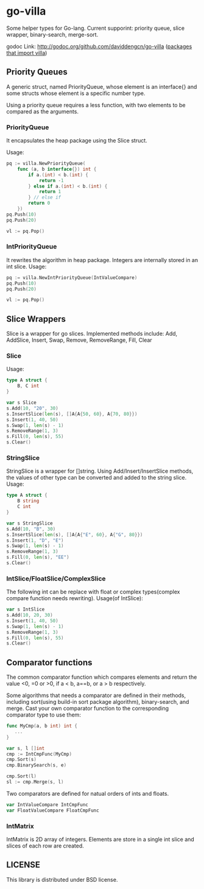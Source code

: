 go-villa
========
Some helper types for Go-lang. Current supporint: priority queue, slice wrapper, binary-search, merge-sort.

godoc Link: http://godoc.org/github.com/daviddengcn/go-villa ([packages that import villa](http://go-search.org/view?id=github.com%2fdaviddengcn%2fgo-villa#imported))

Priority Queues
---------------
A generic struct, named PriorityQueue, whose element is an interface{} and some structs whose element is a specific number type.

Using a priority queue requires a less function, with two elements to be compared as the arguments.

### PriorityQueue

It encapsulates the heap package using the Slice struct.

Usage:
```go
pq := villa.NewPriorityQueue(
    func (a, b interface{}) int {
        if a.(int) < b.(int) {
            return -1
        } else if a.(int) < b.(int) {
            return 1
        } // else if
        return 0
    })
pq.Push(10)
pq.Push(20)

vl := pq.Pop()
```

### IntPriorityQueue

It rewrites the algorithm in heap package. Integers are internally stored in an int slice.
Usage:
```go
pq := villa.NewIntPriorityQueue(IntValueCompare)
pq.Push(10)
pq.Push(20)

vl := pq.Pop()
```

Slice Wrappers
--------------
Slice is a wrapper for go slices. Implemented methods include: Add, AddSlice, Insert, Swap, Remove, RemoveRange, Fill, Clear

### Slice
Usage:
```go
type A struct {
    B, C int
}

var s Slice
s.Add(10, "20", 30)
s.InsertSlice(len(s), []A{A{50, 60}, A{70, 80}})
s.Insert(1, 40, 50)
s.Swap(1, len(s) - 1)
s.RemoveRange(1, 3)
s.Fill(0, len(s), 55)
s.Clear()
```

### StringSlice
StringSlice is a wrapper for []string. Using Add/Insert/InsertSlice methods, the values of other type can be converted and added to the string slice.
Usage:
```go
type A struct {
    B string
    C int
}

var s StringSlice
s.Add(10, "B", 30)
s.InsertSlice(len(s), []A{A{"E", 60}, A{"G", 80}})
s.Insert(1, "D", "E")
s.Swap(1, len(s) - 1)
s.RemoveRange(1, 3)
s.Fill(0, len(s), "EE")
s.Clear()
```

### IntSlice/FloatSlice/ComplexSlice
The following int can be replace with float or complex types(complex compare function needs rewriting).
Usage(of IntSlice):
```go
var s IntSlice
s.Add(10, 20, 30)
s.Insert(1, 40, 50)
s.Swap(1, len(s) - 1)
s.RemoveRange(1, 3)
s.Fill(0, len(s), 55)
s.Clear()
```

Comparator functions
--------------------
The common comparator function which compares elements and return the value <0, =0 or >0, if a < b, a==b, or a > b respectively.

Some algorithms that needs a comparator are defined in their methods, including sort(using build-in sort package algorithm), binary-search, and merge.
Cast your own comparator function to the corresponding comparator type to use them:
```go
func MyCmp(a, b int) int {
   ...
}

var s, l []int
cmp := IntCmpFunc(MyCmp)
cmp.Sort(s)
cmp.BinarySearch(s, e)

cmp.Sort(l)
sl := cmp.Merge(s, l)
```

Two comparators are defined for natual orders of ints and floats.
```go
var IntValueCompare IntCmpFunc
var FloatValueCompare FloatCmpFunc
```

### IntMatrix
IntMatrix is 2D array of integers. Elements are store in a single int slice and slices of each row are created.


LICENSE
---------------
This library is distributed under BSD license.

